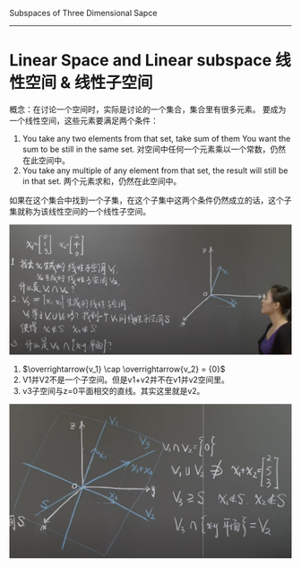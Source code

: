 
Subspaces of Three Dimensional Sapce
____


# Linear Space and Linear subspace 线性空间 & 线性子空间

概念：在讨论一个空间时，实际是讨论的一个集合，集合里有很多元素。
要成为一个线性空间，这些元素要满足两个条件：
1. You take any two elements from that set, take sum of them You want the sum to be still in the same set. 对空间中任何一个元素乘以一个常数，仍然在此空间中。
2. You take any multiple of any element from that set, the result will still be in that set. 两个元素求和，仍然在此空间中。

如果在这个集合中找到一个子集，在这个子集中这两个条件仍然成立的话，这个子集就称为该线性空间的一个线性子空间。


![alt text](image-3.png)

1. $\overrightarrow{v_1} \cap \overrightarrow{v_2} = {0}$
2. V1并V2不是一个子空间。但是v1+v2并不在v1并v2空间里。
3. v3子空间与z=0平面相交的直线。其实这里就是v2。

![alt text](image-4.png)